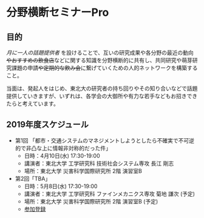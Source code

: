 # 分野横断セミナーPro

## 目的
*月に一人の話題提供者* を設けることで、互いの研究成果や各分野の最近の動向~~やおすすめの飲食店~~などに関する知識を分野横断的に共有し、共同研究や萌芽研究課題の申請~~や定期的な飲み会~~に繋げていくための人的ネットワークを構築すること。

当面は、発起人をはじめ、東北大の研究者の持ち回りやその知り合いなどで話題提供していきますが、いずれは、各学会の大御所や有力な若手などもお招きできたらと考えています。

## 2019年度スケジュール
- 第1回 「都市・交通システムのマネジメントしようとしたら不確実で不可逆的で非凸な上に情報非対称的だった件」 </dt>
  - 日時：4月10日(水) 17:30-19:00 
  - 講演者：東北大学 工学研究科 技術社会システム専攻 長江 剛志
  - 場所：東北大学 災害科学国際研究所 2階 演習室B
- 第2回「TBA」
  - 日時：5月8日(水) 17:30-19:00
  - 講演者：東北大学 工学研究科 ファインメカニクス専攻 菊地 謙次 (予定)
  - 場所：東北大学 災害科学国際研究所 2階 演習室B (予定)
  - [参加登録](https://chouseisan.com/s?h=5bc70008e36a4c0e961d9935fee20f71)

  
  
